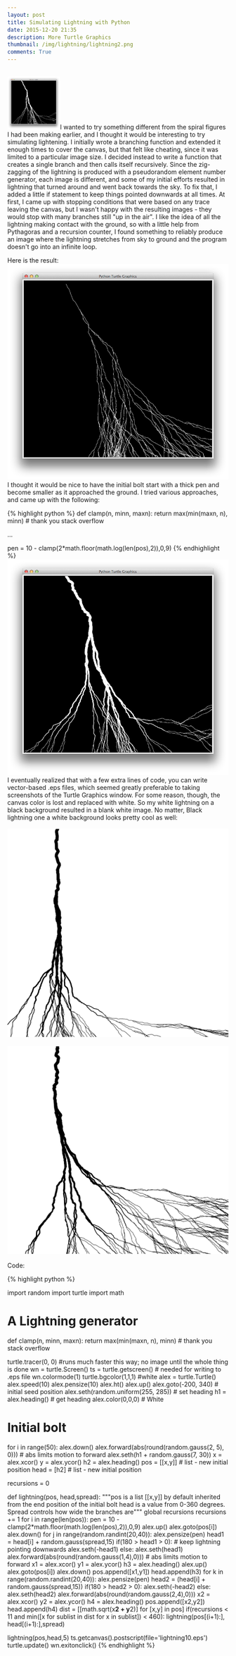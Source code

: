 ```yaml
---
layout: post
title: Simulating Lightning with Python
date: 2015-12-20 21:35 
description: More Turtle Graphics 
thumbnail: /img/lightning/lightning2.png
comments: True
---
```


<br/>
<img class = "post-thumb"  src="/img/lightning/lightning2.png" height="120" width="120">I wanted to try something different from the spiral figures I had been making earlier, and I thought it would be interesting to try simulating lightening. I initially wrote a branching function and extended it enough times to cover the canvas, but that felt like cheating, since it was limited to a particular image size. I decided instead to write a function that creates a single branch and then calls itself recursively. Since the zig-zagging of the lightning is produced with a pseudorandom element number generator, each image is different, and some of my initial efforts resulted in lightning that turned around and went back towards the sky. To fix that, I added a little if statement to keep things pointed downwards at all times. At first, I came up with stopping conditions that were based on any trace leaving the canvas, but I wasn't happy with the resulting images - they would stop with many branches still "up in the air". I like the idea of all the lightning making contact with the ground, so with a little help from Pythagoras and a recursion counter, I found something to reliably produce an image where the lightning stretches from sky to ground and the program doesn't go into an infinite loop. 
 
Here is the result:
![lightningImage1](/img/lightning/lightning1.png)
I thought it would be nice to have the initial bolt start with a thick pen and become smaller as it approached the ground. I tried various approaches, and came up with the following:

{% highlight python %} 
def clamp(n, minn, maxn):
    return max(min(maxn, n), minn) # thank you stack overflow

...

pen = 10 - clamp(2*math.floor(math.log(len(pos),2)),0,9)
{% endhighlight %}
![lightningImage1](/img/lightning/lightning2.png)
I eventually realized that with a few extra lines of code, you can write vector-based .eps files, which seemed greatly preferable to taking screenshots of the Turtle Graphics window. For some reason, though, the canvas color is lost and replaced with white. So my white lightning on a black background resulted in a blank white image. No matter, Black lightning one a white background looks pretty cool as well:
<br/><br/>
![lightningImage1](/img/lightning/lightning3.png)
<br/><br/>
![lightningImage1](/img/lightning/lightning4.png)
<br/>

Code:

{% highlight python %}

import random
import turtle
import math

# A Lightning generator

def clamp(n, minn, maxn):
    return max(min(maxn, n), minn) # thank you stack overflow

turtle.tracer(0, 0) #runs much faster this way; no image until the whole thing is done
wn = turtle.Screen()
ts = turtle.getscreen() # needed for writing to .eps file
wn.colormode(1)
turtle.bgcolor(1,1,1) #white
alex = turtle.Turtle()
alex.speed(10)
alex.pensize(10)
alex.ht()
alex.up()
alex.goto(-200, 340) # initial seed position
alex.seth(random.uniform(255, 285)) # set heading
h1 = alex.heading() # get heading
alex.color(0,0,0)  # White

# Initial bolt
for i in range(50):
    alex.down()
    alex.forward(abs(round(random.gauss(2, 5), 0))) # abs limits motion to forward
    alex.seth(h1 + random.gauss(7, 30))
    x = alex.xcor()
    y = alex.ycor()
h2 = alex.heading()
pos = [[x,y]] # list - new initial position
head = [h2] # list - new initial position

recursions = 0

def lightning(pos, head,spread):
    """pos is a list [[x,y]] by default inherited from the end position of the initial bolt
    head is a value from 0-360 degrees. Spread controls how wide the branches are"""
    global recursions
    recursions += 1
    for i in range(len(pos)):
        pen = 10 - clamp(2*math.floor(math.log(len(pos),2)),0,9)
        alex.up()
        alex.goto(pos[i])
        alex.down()
        for j in range(random.randint(20,40)):
            alex.pensize(pen)
            head1 = head[i] + random.gauss(spread,15)
            if(180 > head1 > 0): # keep lightning pointing downwards
                alex.seth(-head1)
            else:
                alex.seth(head1)
            alex.forward(abs(round(random.gauss(1,4),0))) # abs limits motion to forward
            x1 = alex.xcor()
            y1 = alex.ycor()
            h3 = alex.heading()
        alex.up()
        alex.goto(pos[i])
        alex.down()
        pos.append([x1,y1])
        head.append(h3)
        for k in range(random.randint(20,40)):
            alex.pensize(pen)
            head2 = (head[i] + random.gauss(spread,15))
            if(180 > head2 > 0):
                alex.seth(-head2)
            else:
                alex.seth(head2)
            alex.forward(abs(round(random.gauss(2,4),0))) 
            x2 = alex.xcor()
            y2 = alex.ycor()
            h4 = alex.heading()
        pos.append([x2,y2])
        head.append(h4)
    dist = [[math.sqrt(x**2 + y**2)] for [x,y] in pos]
    if(recursions < 11 and min([x for sublist in dist for x in sublist]) < 460):
        lightning(pos[(i+1):], head[(i+1):],spread)

lightning(pos,head,5)
ts.getcanvas().postscript(file='lightning10.eps')
turtle.update()
wn.exitonclick()
{% endhighlight %}
